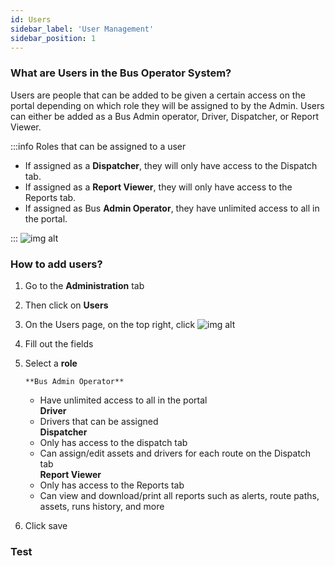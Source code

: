 ```yaml
---
id: Users
sidebar_label: 'User Management'
sidebar_position: 1
---
```


### What are Users in the Bus Operator System?

Users are people that can be added to be given a certain access on the portal depending on which role they will be assigned to by the Admin. Users can either be added as a Bus Admin operator, Driver, Dispatcher, or Report Viewer.



:::info Roles that can be assigned to a user

* If assigned as a **Dispatcher**, they will only have access to the Dispatch tab. 
* If assigned as a **Report Viewer**, they will only have access to the Reports tab.
* If assigned as Bus **Admin Operator**, they have unlimited access to all in the portal.

:::
![img alt](/img/undraw_docusaurus_mountain.svg)

### How to add users?

1. Go to the **Administration** tab
2. Then click on **Users**
3. On the Users page, on the top right, click ![img alt](/img/add_user_btn.png)
4. Fill out the fields
5. Select a **role**<br />

       **Bus Admin Operator**
     - Have unlimited access to all in the portal<br />
        **Driver**
     - Drivers that can be assigned<br/>
        **Dispatcher**
     - Only has access to the dispatch tab<br />
     - Can assign/edit assets and drivers for each route on the Dispatch tab<br />
      **Report Viewer**
     - Only has access to the Reports tab<br />
     - Can view and download/print all reports such as alerts, route paths, assets, runs history, and more<br />
 6. Click save


### Test 